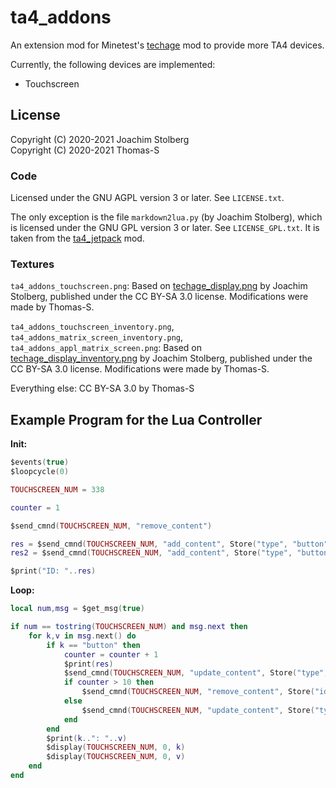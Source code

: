 # ta4_addons

An extension mod for Minetest's [techage](https://github.com/joe7575/techage) mod to provide more TA4 devices.

Currently, the following devices are implemented:

- Touchscreen

## License

Copyright (C) 2020-2021 Joachim Stolberg  
Copyright (C) 2020-2021 Thomas-S

### Code
Licensed under the GNU AGPL version 3 or later. See `LICENSE.txt`.

The only exception is the file `markdown2lua.py` (by Joachim Stolberg), which is licensed under the GNU GPL version 3 or later.
See `LICENSE_GPL.txt`.
It is taken from the [ta4_jetpack](https://github.com/joe7575/ta4_jetpack) mod.

### Textures

`ta4_addons_touchscreen.png`:
Based on [techage_display.png](https://github.com/joe7575/techage/blob/master/textures/techage_display.png) by Joachim Stolberg, published under the CC BY-SA 3.0 license.
Modifications were made by Thomas-S.

`ta4_addons_touchscreen_inventory.png`, `ta4_addons_matrix_screen_inventory.png`, `ta4_addons_appl_matrix_screen.png`:
Based on [techage_display_inventory.png](https://github.com/joe7575/techage/blob/master/textures/techage_display_inventory.png) by Joachim Stolberg, published  under the CC BY-SA 3.0 license.
Modifications were made by Thomas-S.

Everything else:
CC BY-SA 3.0 by Thomas-S


## Example Program for the Lua Controller

**Init:**

```lua
$events(true)
$loopcycle(0)

TOUCHSCREEN_NUM = 338

counter = 1

$send_cmnd(TOUCHSCREEN_NUM, "remove_content")

res = $send_cmnd(TOUCHSCREEN_NUM, "add_content", Store("type", "button", "w", 5, "label", counter))
res2 = $send_cmnd(TOUCHSCREEN_NUM, "add_content", Store("type", "button", "w", 5, "y", 2, "label", counter))

$print("ID: "..res)
```

**Loop:**

```lua
local num,msg = $get_msg(true)

if num == tostring(TOUCHSCREEN_NUM) and msg.next then
    for k,v in msg.next() do
        if k == "button" then
            counter = counter + 1
            $print(res)
            $send_cmnd(TOUCHSCREEN_NUM, "update_content", Store("type", "button", "w", "5", "label", counter, "id", res))
            if counter > 10 then
                $send_cmnd(TOUCHSCREEN_NUM, "remove_content", Store("id", res2))
            else
                $send_cmnd(TOUCHSCREEN_NUM, "update_content", Store("type", "button", "w", "5", "y", 2, "label", counter, "id", res2))
            end
        end
        $print(k..": "..v)
        $display(TOUCHSCREEN_NUM, 0, k)
        $display(TOUCHSCREEN_NUM, 0, v)
    end
end
```

